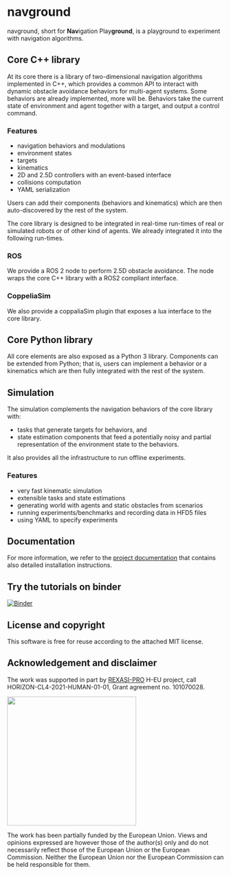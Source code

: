 # navground

navground, short for **Nav**igation Play**ground**, is a playground to experiment with navigation algorithms.

## Core C++ library

At its core there is a library of two-dimensional navigation algorithms implemented in C++, which
provides a common API to interact with dynamic obstacle avoidance behaviors for multi-agent systems. Some behaviors are already implemented, more will be. Behaviors take the current state of environment and agent together with a target, and output a control command. 

### Features

- navigation behaviors and modulations
- environment states
- targets
- kinematics
- 2D and 2.5D controllers with an event-based interface
- collisions computation
- YAML serialization

Users can add their components (behaviors and kinematics) which are then auto-discovered by the rest of the system.

The core library is designed to be integrated in real-time run-times of real or simulated robots or of other kind of agents. We already integrated it into the following run-times.

### ROS 

We provide a ROS 2 node to perform 2.5D obstacle avoidance. The node wraps the core C++ library with a ROS2 compliant interface.

### CoppeliaSim 

We also provide a coppaliaSim plugin that exposes a lua interface to the core library.

## Core Python library

All core elements are also exposed as a Python 3 library. Components can be extended from Python;
that is, users can implement a behavior or a kinematics which are then fully integrated with the rest of the system.

## Simulation

The simulation complements the navigation behaviors of the core library with:
- tasks that generate targets for behaviors, and
- state estimation components that feed a potentially noisy and partial representation of the environment state to the behaviors.

It also provides all the infrastructure to run offline experiments.

### Features

- very fast kinematic simulation
- extensible tasks and state estimations
- generating world with agents and static obstacles from scenarios
- running experiments/benchmarks and recording data in HFD5 files
- using YAML to specify experiments

## Documentation

For more information, we refer to the [project documentation](https://idsia-robotics.github.io/navground) that contains also detailed installation instructions.

## Try the tutorials on binder

[![Binder](https://mybinder.org/badge_logo.svg)](https://mybinder.org/v2/gh/idsia-robotics/navground.git/HEAD?labpath=tutorials)

## License and copyright

This software is free for reuse according to the attached MIT license.

## Acknowledgement and disclaimer

The work was supported in part by [REXASI-PRO](https://rexasi-pro.spindoxlabs.com) H-EU project, call HORIZON-CL4-2021-HUMAN-01-01, Grant agreement no. 101070028.

<img src="https://rexasi-pro.spindoxlabs.com/wp-content/uploads/2023/01/Bianco-Viola-Moderno-Minimalista-Logo-e1675187551324.png"  width="300">

The work has been partially funded by the European Union. Views and opinions expressed are however those of the author(s) only and do not necessarily reflect those of the European Union or the European Commission. Neither the European Union nor the European Commission can be held responsible for them.



